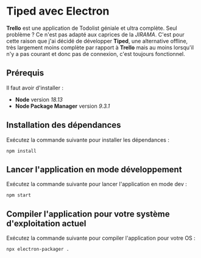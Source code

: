 # Tiped avec Electron

**Trello** est une application de Todolist géniale et ultra complète. Seul problème ? Ce n'est pas adapté aux caprices de la *JIRAMA*. C'est pour cette raison que j'ai décidé de développer **Tiped**, une alternative offline, très largement moins complète par rapport à **Trello** mais au moins lorsqu'il n'y a pas courant et donc pas de connexion, c'est toujours fonctionnel.

## Prérequis

Il faut avoir d'installer :

* **Node** version *18.13*
* **Node Package Manager** version *9.3.1*

## Installation des dépendances

Exécutez la commande suivante pour installer les dépendances :

`npm install`

## Lancer l'application en mode développement

Exécutez la commande suivante pour lancer l'application en mode dev :

`npm start`

## Compiler l'application pour votre système d'exploitation actuel

Exécutez la commande suivante pour compiler l'application pour votre OS :

`npx electron-packager .`